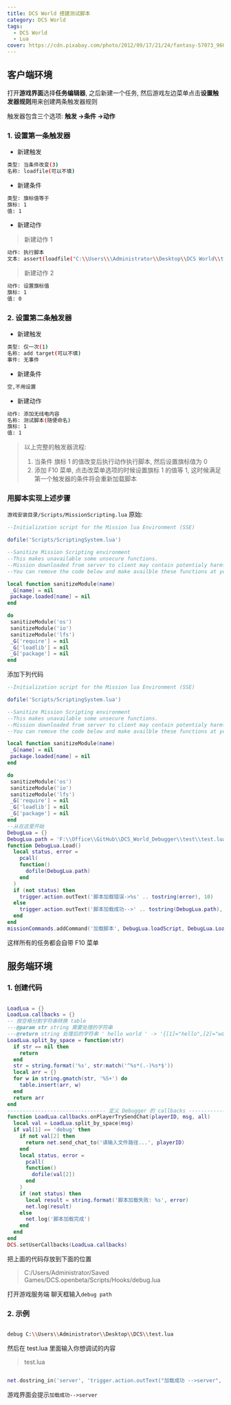 ```yaml
---
title: DCS World 搭建测试脚本
category: DCS World
tags:
  - DCS World
  - Lua
cover: https://cdn.pixabay.com/photo/2012/09/17/21/24/fantasy-57073_960_720.png
---
```


## 客户端环境

打开**游戏界面**选择**任务编辑器**, 之后新建一个任务, 然后游戏左边菜单点击**设置触发器规则**用来创建两条触发器规则

触发器包含三个选项: **触发 ->条件 ->动作**

### 1. 设置第一条触发器

- 新建触发

```bash
类型: 当条件改变(3)
名称: loadfile(可以不填)
```

- 新建条件

```bash
类型: 旗标值等于
旗标: 1
值: 1
```

- 新建动作

>新建动作 1

```bash
动作: 执行脚本
文本: assert(loadfile("C:\\Users\\\Administrator\\Desktop\\DCS World\\test.lua"))()
```

>新建动作 2

```bash
动作: 设置旗标值
旗标: 1
值: 0
```

### 2. 设置第二条触发器

- 新建触发

```bash
类型: 仅一次(1)
名称: add target(可以不填)
事件: 无事件
```

- 新建条件

```bash
空,不用设置
```

- 新建动作

```bash
动作: 添加无线电内容
名称: 测试脚本(随便命名)
旗标: 1
值: 1
```

>以上完整的触发器流程:
>
>1. 当条件 旗标 1 的值改变后执行动作执行脚本, 然后设置旗标值为 0
>2. 添加 F10 菜单, 点击改菜单选项的时候设置旗标 1 的值等 1, 这时候满足第一个触发器的条件将会重新加载脚本

### 用脚本实现上述步骤

`游戏安装目录/Scripts/MissionScripting.lua`
原始:

```lua
--Initialization script for the Mission lua Environment (SSE)

dofile('Scripts/ScriptingSystem.lua')

--Sanitize Mission Scripting environment
--This makes unavailable some unsecure functions.
--Mission downloaded from server to client may contain potentialy harmful lua code that may use these functions.
--You can remove the code below and make availble these functions at your own risk.

local function sanitizeModule(name)
 _G[name] = nil
 package.loaded[name] = nil
end

do
 sanitizeModule('os')
 sanitizeModule('io')
 sanitizeModule('lfs')
 _G['require'] = nil
 _G['loadlib'] = nil
 _G['package'] = nil
end
```

添加下列代码

```lua
--Initialization script for the Mission lua Environment (SSE)

dofile('Scripts/ScriptingSystem.lua')

--Sanitize Mission Scripting environment
--This makes unavailable some unsecure functions.
--Mission downloaded from server to client may contain potentialy harmful lua code that may use these functions.
--You can remove the code below and make availble these functions at your own risk.

local function sanitizeModule(name)
 _G[name] = nil
 package.loaded[name] = nil
end

do
 sanitizeModule('os')
 sanitizeModule('io')
 sanitizeModule('lfs')
 _G['require'] = nil
 _G['loadlib'] = nil
 _G['package'] = nil
end
--从在这里开始
DebugLua = {}
DebugLua.path = 'F:\\Office\\GitHub\\DCS_World_Debugger\\test\\test.lua'
function DebugLua.Load()
  local status, error =
    pcall(
    function()
      dofile(DebugLua.path)
    end
  )
  if (not status) then
    trigger.action.outText('脚本加载错误->%s' .. tostring(error), 10)
  else
    trigger.action.outText('脚本加载成功-->' .. tostring(DebugLua.path), 10)
  end
end
missionCommands.addCommand('加载脚本', DebugLua.loadScript, DebugLua.Load)
```

这样所有的任务都会自带 F10 菜单

## 服务端环境

### 1. 创建代码

```lua

LoadLua = {}
LoadLua.callbacks = {}
-- 按空格分割字符串转换 table
---@param str string 需要处理的字符串
---@return string 处理后的字符串 ' hello world ' -> '{[1]="hello",[2]="world"}'
LoadLua.split_by_space = function(str)
  if str == nil then
    return
  end
  str = string.format('%s', str:match('^%s*(.-)%s*$'))
  local arr = {}
  for w in string.gmatch(str, '%S+') do
    table.insert(arr, w)
  end
  return arr
end
-------------------------------- 定义 Debugger 的 callbacks --------------------------------
function LoadLua.callbacks.onPlayerTrySendChat(playerID, msg, all)
  local val = LoadLua.split_by_space(msg)
  if val[1] == 'debug' then
    if not val[2] then
      return net.send_chat_to('请输入文件路径...', playerID)
    end
    local status, error =
      pcall(
      function()
        dofile(val[2])
      end
    )
    if (not status) then
      local result = string.format('脚本加载失败: %s', error)
      net.log(result)
    else
      net.log('脚本加载完成')
    end
  end
end
DCS.setUserCallbacks(LoadLua.callbacks)

```

把上面的代码存放到下面的位置
>C:/Users/Administrator/Saved Games/DCS.openbeta/Scripts/Hooks/debug.lua

打开游戏服务端
聊天框输入`debug path`

### 2. 示例

```bash

debug C:\\Users\\Administrator\\Desktop\\DCS\\test.lua

```

然后在 test.lua 里面输入你想调试的内容

>test.lua

```lua

net.dostring_in('server', 'trigger.action.outText("加载成功 -->server", 10, false)')

```

游戏界面会提示`加载成功-->server`
